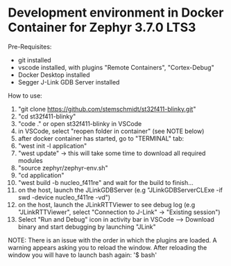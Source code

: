 # Development environment in Docker Container for Zephyr 3.7.0 LTS3

Pre-Requisites:
- git installed
- vscode installed, with plugins "Remote Containers", "Cortex-Debug"
- Docker Desktop installed
- Segger J-Link GDB Server installed

How to use:
1. "git clone https://github.com/stemschmidt/st32f411-blinky.git"
2. "cd st32f411-blinky"
3. "code ." or open st32f411-blinky in VSCode
4. in VSCode, select "reopen folder in container" (see NOTE below)
5. after docker container has started, go to "TERMINAL" tab:
6. "west init -l application"
7. "west update" -> this will take some time to download all required modules
8. "source zephyr/zephyr-env.sh"
9. "cd application"
10. "west build -b nucleo_f411re" and wait for the build to finish...
11. on the host, launch the JLinkGDBServer (e.g "JLinkGDBServerCLExe -if swd -device nucleo_f411re -vd")
12. on the host, launch the JLinkRTTViewer to see debug log (e.g "JLinkRTTViewer", select "Connection to J-Link" -> "Existing session")
13. Select "Run and Debug" icon in activity bar in VSCode --> Download binary and start debugging by launching "JLink"

NOTE:
There is an issue with the order in which the plugins are loaded. A warning appears asking you to reload the window.
After reloading the window you will have to launch bash again: '$ bash'
